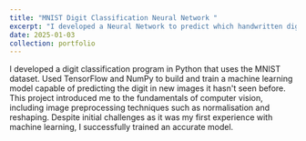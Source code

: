 ```yaml
---
title: "MNIST Digit Classification Neural Network "
excerpt: "I developed a Neural Network to predict which handwritten digit had been drawn in a 28x28 file. <br/><img src='/images/MNIST_dataset_example.png' width='500'/>"
date: 2025-01-03
collection: portfolio
---
```


I developed a digit classification program in Python that uses the MNIST dataset.
Used TensorFlow and NumPy to build and train a machine learning model capable of predicting the digit in new images
it hasn't seen before. This project introduced me to the fundamentals of computer vision, including image
preprocessing techniques such as normalisation and reshaping.
Despite initial challenges as it was my first experience with machine learning, I successfully trained an accurate model.
